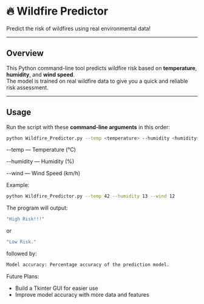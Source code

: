 # 🔥 Wildfire Predictor

Predict the risk of wildfires using real environmental data!

---

## Overview

This Python command-line tool predicts wildfire risk based on **temperature**, **humidity**, and **wind speed**.  
The model is trained on real wildfire data to give you a quick and reliable risk assessment.

---

## Usage

Run the script with these **command-line arguments** in this order:

```bash
python Wildfire_Predictor.py --temp <temperature> --humidity <humidity> --wind <wind_speed>
```
--temp — Temperature (°C)

--humidity — Humidity (%)

--wind — Wind Speed (km/h)


Example:

```bash
python Wildfire_Predictor.py --temp 42 --humidity 13 --wind 12
```
The program will output:
```bash
"High Risk!!!"
```
or 
```bash
"Low Risk."
```
followed by:
```bash
Model accuracy: Percentage accuracy of the prediction model.
```
Future Plans:

- Build a Tkinter GUI for easier use
- Improve model accuracy with more data and features
